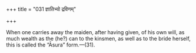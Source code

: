 +++
title = "031 ज्ञातिभ्यो द्रविणम्"

+++

When one carries away the maiden, after having given, of his own will, as much wealth as the (he?) can to the kinsmen, as well as to the bride herself, this is called the “Āsura” form.—(31).